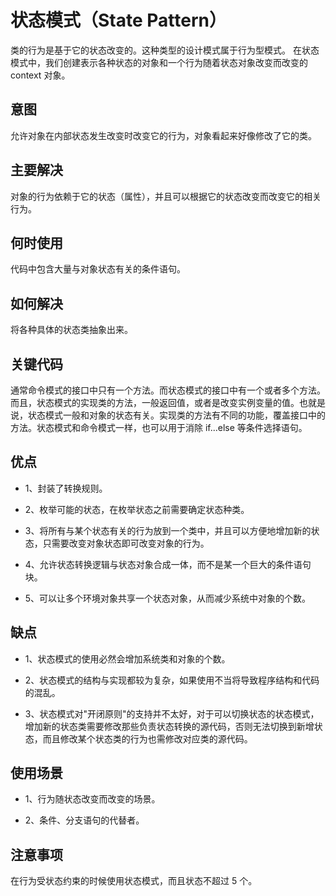 # 状态模式（State Pattern）

类的行为是基于它的状态改变的。这种类型的设计模式属于行为型模式。
在状态模式中，我们创建表示各种状态的对象和一个行为随着状态对象改变而改变的 context 对象。

## 意图

允许对象在内部状态发生改变时改变它的行为，对象看起来好像修改了它的类。

## 主要解决

对象的行为依赖于它的状态（属性），并且可以根据它的状态改变而改变它的相关行为。

## 何时使用

代码中包含大量与对象状态有关的条件语句。

## 如何解决

将各种具体的状态类抽象出来。

## 关键代码

通常命令模式的接口中只有一个方法。而状态模式的接口中有一个或者多个方法。而且，状态模式的实现类的方法，一般返回值，或者是改变实例变量的值。也就是说，状态模式一般和对象的状态有关。实现类的方法有不同的功能，覆盖接口中的方法。状态模式和命令模式一样，也可以用于消除 if...else 等条件选择语句。

## 优点

- 1、封装了转换规则。 

- 2、枚举可能的状态，在枚举状态之前需要确定状态种类。 

- 3、将所有与某个状态有关的行为放到一个类中，并且可以方便地增加新的状态，只需要改变对象状态即可改变对象的行为。 

- 4、允许状态转换逻辑与状态对象合成一体，而不是某一个巨大的条件语句块。 

- 5、可以让多个环境对象共享一个状态对象，从而减少系统中对象的个数。

## 缺点

- 1、状态模式的使用必然会增加系统类和对象的个数。 

- 2、状态模式的结构与实现都较为复杂，如果使用不当将导致程序结构和代码的混乱。 

- 3、状态模式对"开闭原则"的支持并不太好，对于可以切换状态的状态模式，增加新的状态类需要修改那些负责状态转换的源代码，否则无法切换到新增状态，而且修改某个状态类的行为也需修改对应类的源代码。

## 使用场景 

- 1、行为随状态改变而改变的场景。 

- 2、条件、分支语句的代替者。

## 注意事项

在行为受状态约束的时候使用状态模式，而且状态不超过 5 个。